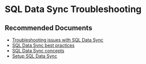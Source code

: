<properties
	pageTitle="SQL Data Sync Troubleshooting"
	description="SQL Data Sync Troubleshooting"
	service="microsoft.sql"
	resource="servers"
	authors="xiwu"
	displayOrder=""
	selfHelpType="generic"
	supportTopicIds="32574329"
	resourceTags=""
	productPesIds="13491"
	cloudEnvironments="public"
	articleId="5e97f349-3638-4306-914a-459da700d8f5"
/>

# SQL Data Sync Troubleshooting

## **Recommended Documents**

* [Troubleshooting issues with SQL Data Sync](https://docs.microsoft.com/azure/sql-database/sql-database-troubleshoot-data-sync)<br>
* [SQL Data Sync best practices](https://docs.microsoft.com/azure/sql-database/sql-database-best-practices-data-sync)<br>
* [SQL Data Sync concepts](https://docs.microsoft.com/azure/sql-database/sql-database-sync-data)<br>
* [Setup SQL Data Sync](https://docs.microsoft.com/azure/sql-database/sql-database-get-started-sql-data-sync)
